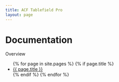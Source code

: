 ```yaml
---
title: ACF Tablefield Pro
layout: page
---
```

# Documentation

Overview

<ul>
{% for page in site.pages %}
{% if page.title %}
<li><a href="{{ page.url, | absolute_url }}" >{{ page.title }}</a></li>
{% endif %}
{% endfor %}
</ul>
